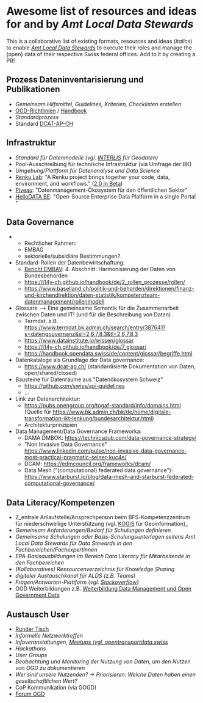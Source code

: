 # Awesome list of resources and ideas for and by _Amt Local Data Stewards_

This is a collaborative list of existing formats, resources and ideas (_italics_) to enable [_Amt Local Data Stewards_](https://i14y-ch.github.io/handbook/de/2_rollen_prozesse/rollen/) to execute their roles and manage the (open) data of their respective Swiss federal offices. Add to it by creating a PR!

## Prozess Dateninventarisierung und Publikationen

* _Gemeinsam Hilfsmittel, Guidelines, Kriterien, Checklisten erstellen_
* [OGD-Richtlinien](https://handbook.opendata.swiss/de/content/glossar/bibliothek/ogd-richtlinien.html) / [Handbook](https://handbook.opendata.swiss/de/index.html) 
* _Standardprozess_
* Standard [DCAT-AP-CH](https://www.dcat-ap.ch/)
  
## Infrastruktur
* _Standard für Datenmodelle (vgl. [INTERLIS](https://www.interlis.ch/) für Geodaten)_
* Pool-Ausschreibung für technische Infrastruktur (via Umfrage der BK)
* _Umgebung/Plattform für Datenanalyse und Data Science_
* [Renku Lab](https://renkulab.io/): "A Renku project brings together your code, data, environment, and workflows." ([2.0 in Beta](https://blog.renkulab.io/renku-2/))
* [Piveau](https://www.piveau.de/): "Datenmanagement-Ökosystem für den öffentlichen Sektor"
* [HelloDATA BE](https://github.com/kanton-bern/hellodata-be): "Open-Source Enterprise Data Platform in a single Portal "

## Data Governance
* * Rechtlicher Rahmen:
  - EMBAG
  - sektorielle/subsidiäre Bestimmungen?
* Standard-Rollen der Datenbewirtschaftung:
  - [Bericht EMBAV](https://www.fedlex.admin.ch/filestore/fedlex.data.admin.ch/eli/oe/2023/96/de/pdf/fedlex-data-admin-ch-eli-oe-2023-96-de-pdf.pdf): 4. Abschnitt: Harmonisierung der Daten von Bundesbehörden
  - https://i14y-ch.github.io/handbook/de/2_rollen_prozesse/rollen/
  - https://www.baselland.ch/politik-und-behorden/direktionen/finanz-und-kirchendirektion/daten-statistik/kompetenzteam-datenmanagement/rollenmodell
* Glossare --> Eine gemeinsame Semantik für die Zusammenarbeit zwischen Daten und IT! (und für die Beschreibung von Daten)
  - Termdat, z.B. https://www.termdat.bk.admin.ch/search/entry/387641?s=datengouvernanz&sl=2,6,7,8,3&tl=2,6,7,8,3
  - https://www.datainstitute.io/wissen/glossar
  - https://i14y-ch.github.io/handbook/de/7_glossar/
  - https://handbook.opendata.swiss/de/content/glossar/begriffe.html
* Datenkataloge als Grundlage der Data governance:
  - https://www.dcat-ap.ch/ (standardisierte Dokumentation von Daten, open/shared/closed)
* Bausteine für Datenräume aus "Datenökosystem Schweiz"
  - https://github.com/swiss/api-guidelines
  - ...
* Link zur Datenarchitektur:
  - https://pubs.opengroup.org/togaf-standard/info/domains.html (Quelle für https://www.bk.admin.ch/bk/de/home/digitale-transformation-ikt-lenkung/bundesarchitektur.html)
  - Architekturprinzipien
* Data Management/Data Governance Frameworka:
  - DAMA DMBOK: https://technicspub.com/data-governance-strategy/
  - "Non Invasive Data Governance" https://www.linkedin.com/pulse/non-invasive-data-governance-most-practical-pragmatic-seiner-kuc4e/
  - DCAM: https://edmcouncil.org/frameworks/dcam/
  - Data Mesh ("(computational) federated data governance"): https://www.starburst.io/blog/data-mesh-and-starburst-federated-computational-governance/

## Data Literacy/Kompetenzen
* Z_entrale Anlaufstelle/Ansprechperson beim BFS-Kompetenzzentrum für niederschwellige Unterstützung (vgl. [KOGIS](https://www.swisstopo.admin.ch/de/koordination-geo-information-und-services-kogis) für Geoinformation)_
* _Gemeinsam Anforderungen/Bedarf für Schulungen definieren_
* _Gemeinsame Schulungen oder Basis-Schulungsunterlagen seitens Amt Local Data Stewards für Data Stewards in den Fachbereichen/Fachexpertinnen_
* _EPA-Basisausbildungen im Bereich Data Literacy für Mitarbeitende in den Fachbereichen_
* _(Kollaboratives) Ressourcenverzeichnis für Knowledge Sharing_
* _digitaler Austauschkanal für ALDS (z.B. Teams)_
* _Fragen/Antworten-Plattform (vgl. [Stackoverflow](https://stackoverflow.com/))_
* OGD Weiterbildungen z.B. [Weiterbildung Data Management und Open Government Data](https://www.bfh.ch/de/aktuell/fachveranstaltungen/weiterbildung-data-management-open-government-data/)

## Austausch User
* [Runder Tisch](https://www.bfs.admin.ch/asset/de/19004152)
* _Informelle Netzwerktreffen_
* _Infoveranstaltungen, [Meetups (vgl. opentransportdata.swiss](https://opentransportdata.swiss/de/news/#2024_09_12_Meet-Up_International_routing_on_the_example_of_Linking_Alps)_
* _Hackathons_
* _User Groups_
* _Beobachtung und Monitoring der Nutzung von Daten, um den Nutzen von OGD zu dokumentieren_
* _Wer sind unsere Nutzenden? → Priorisieren: Welche Daten haben einen gesellschaftlichen Wert?_
* CoP Kommunikation (via GOGD)
* [Forum OGD](https://confluence.swissdatacommunity.ch/display/SHAREDOGD)
